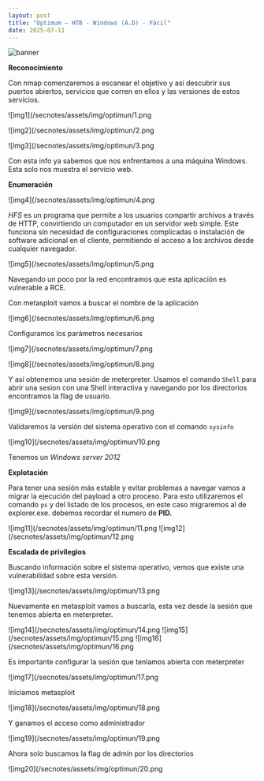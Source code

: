 ```yaml
---
layout: post
title: "Optimum – HTB - Windows (A.D) - Fácil"
date: 2025-07-11
---
```

![banner](/secnotes/assets/img/optimun/banner.png)


**Reconocimiento**

Con nmap comenzaremos a escanear el objetivo y así
descubrir sus puertos abiertos, servicios que corren en
ellos y las versiones de estos servicios.

![img1](/secnotes/assets/img/optimun/1.png

 ![img2](/secnotes/assets/img/optimun/2.png

 ![img3](/secnotes/assets/img/optimun/3.png
 
Con esta info ya sabemos que nos enfrentamos a una máquina Windows. Esta solo nos muestra el servicio web. 

**Enumeración**

![img4](/secnotes/assets/img/optimun/4.png
 
_HFS_ es un programa que permite a los usuarios compartir archivos a través de HTTP, convirtiendo un computador en un servidor web simple. Este funciona sin necesidad de configuraciones complicadas o instalación de software adicional en el cliente, permitiendo el acceso a los archivos desde cualquier navegador.

![img5](/secnotes/assets/img/optimun/5.png
 
Navegando un poco por la red encontramos que esta aplicación es vulnerable a RCE.

Con metasploit vamos a buscar el nombre de la aplicación 

![img6](/secnotes/assets/img/optimun/6.png
 
Configuramos los parámetros necesarios

![img7](/secnotes/assets/img/optimun/7.png

 ![img8](/secnotes/assets/img/optimun/8.png
 
Y así obtenemos una sesión de meterpreter.
Usamos el comando `Shell` para abrir una sesion con una Shell interactiva y navegando por los directorios encontramos la flag de usuario.

![img9](/secnotes/assets/img/optimun/9.png
 
Validaremos la versión del sistema operativo con el comando `sysinfo`

![img10](/secnotes/assets/img/optimun/10.png
 
Tenemos un _Windows server 2012_

**Explotación**

Para tener una sesión más estable y evitar problemas a navegar vamos a migrar la ejecución del payload a otro proceso.
Para esto utilizaremos el comando `ps` y del listado de los procesos, en este caso migraremos al de explorer.exe. debemos recordar el numero de **PID.**

![img11](/secnotes/assets/img/optimun/11.png
![img12](/secnotes/assets/img/optimun/12.png
  

**Escalada de privilegios**

Buscando información sobre el sistema operativo, vemos que existe una vulnerabilidad sobre esta versión. 

![img13](/secnotes/assets/img/optimun/13.png
 
Nuevamente en metasploit vamos a buscarla, esta vez desde la sesión que tenemos abierta en meterpreter.
 
 ![img14](/secnotes/assets/img/optimun/14.png
 ![img15](/secnotes/assets/img/optimun/15.png
 ![img16](/secnotes/assets/img/optimun/16.png
 
Es importante configurar la sesión que teníamos abierta con meterpreter

 ![img17](/secnotes/assets/img/optimun/17.png
 
Iniciamos metasploit

![img18](/secnotes/assets/img/optimun/18.png
 
Y ganamos el acceso como administrador

![img19](/secnotes/assets/img/optimun/19.png
 

Ahora solo buscamos la flag de admin por los directorios

![img20](/secnotes/assets/img/optimun/20.png

 

